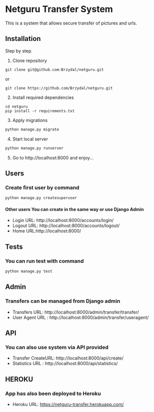 # Netguru Transfer System
This is a system that allows secure transfer of pictures and urls.

## Installation

Step by step.

1. Clone repository
```
git clone git@github.com:Brzydal/netguru.git
```
or
```
git clone https://github.com/Brzydal/netguru.git
```

2. Install required dependencies
```
cd netguru
pip install -r requirements.txt
```

3. Apply migrations
```python
python manage.py migrate
```

4. Start local server
```python
python manage.py runserver
```

5. Go to http://localhost:8000 and enjoy...

## Users

### Create first user by command
```python
python manage.py createsuperuser
```

#### Other users You can create in the same way or use Django Admin

 - Login URL: http://localhost:8000/accounts/login/
 - Logout URL: http://localhost:8000/accounts/logout/
 - Home URL:http://localhost:8000/
 
## Tests

### You can run test with command
```python
python manage.py test
```

## Admin

### Transfers can be managed from Django admin

 - Transfers URL: http://localhost:8000/admin/transfer/transfer/
 - User Agent URL : http://localhost:8000/admin/transfer/useragent/


## API

### You can also use system via API provided

 - Transfer CreateURL: http://localhost:8000/api/create/
 - Statistics URL : http://localhost:8000/api/statistics/

## HEROKU

### App has also been deployed to Heroku
 - Heroku URL: https://netguru-transfer.herokuapp.com/
